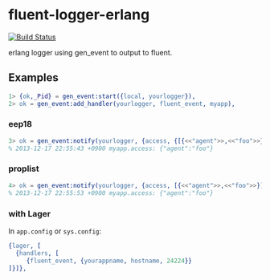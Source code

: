 # fluent-logger-erlang

[![Build Status](https://travis-ci.org/kuenishi/fluent-logger-erlang.png?branch=master)](https://travis-ci.org/kuenishi/fluent-logger-erlang)

erlang logger using gen_event to output to fluent.

## Examples

```erl
1> {ok,_Pid} = gen_event:start({local, yourlogger}),
2> ok = gen_event:add_handler(yourlogger, fluent_event, myapp),
```

### eep18

```erl
3> ok = gen_event:notify(yourlogger, {access, {[{<<"agent">>,<<"foo">>}]}}),
% 2013-12-17 22:55:43 +0900 myapp.access: {"agent":"foo"}
```

### proplist

```erl
4> ok = gen_event:notify(yourlogger, {access, [{<<"agent">>,<<"foo">>}]}),
% 2013-12-17 22:55:53 +0900 myapp.access: {"agent":"foo"}
```

### with Lager

In `app.config` or `sys.config`:

```erl
{lager, [
  {handlers, [
     {fluent_event, {yourappname, hostname, 24224}}
]}]},
```
